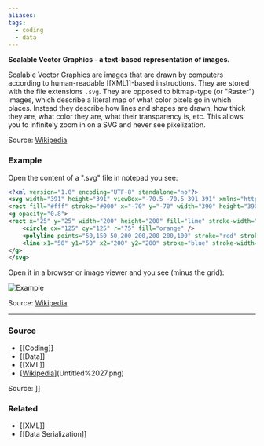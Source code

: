 ```yaml
---
aliases: 
tags:
  - coding
  - data
---
```

**Scalable Vector Graphics - a text-based representation of images.**

Scalable Vector Graphics are images that are drawn by computers according to human-readable [[XML]]-based instructions. They are stored with the file extensions `.svg`. They are opposed to bitmap-type (or "Raster") images, which describe a literal map of what color pixels go in which places. Instead they describe how lines and shapes are drawn, how thick they are, what color they are, what their transparency is, etc. This allows you to infinitely zoom in on a SVG and never see pixelization.

Source: [Wikipedia](https://en.wikipedia.org/wiki/Scalable_Vector_Graphics)

### Example

Open the content of a ".svg" file in notepad you see:

```xml
<?xml version="1.0" encoding="UTF-8" standalone="no"?>
<svg width="391" height="391" viewBox="-70.5 -70.5 391 391" xmlns="http://www.w3.org/2000/svg">
<rect fill="#fff" stroke="#000" x="-70" y="-70" width="390" height="390"/>
<g opacity="0.8">
<rect x="25" y="25" width="200" height="200" fill="lime" stroke-width="4" stroke="pink" />
	<circle cx="125" cy="125" r="75" fill="orange" />
	<polyline points="50,150 50,200 200,200 200,100" stroke="red" stroke-width="4" fill="none" />
	<line x1="50" y1="50" x2="200" y2="200" stroke="blue" stroke-width="4" />
</g>
</svg>
```

Open it in a browser or image viewer and you see (minus the grid):

![Example](SVG_example.svg)

Source: [Wikipedia](https://en.wikipedia.org/wiki/Scalable_Vector_Graphics)

---

### Source
- [[Coding]]
- [[Data]]
- [[XML]]
- [[Wikipedia](https://en.wikipedia.org/wiki/Scalable_Vector_Graphics)](Untitled%2027.png)

Source: ]]

### Related
- [[XML]] 
- [[Data Serialization]]